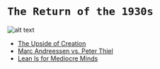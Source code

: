 
# `The Return of the 1930s`


![alt text](https://i.imgur.com/p9GzLj6.gif)

- [The Upside of Creation](https://allenleein.github.io/2019/06/11/gamesthoery1.html)
- [Marc Andreessen vs. Peter Thiel](https://allenleein.github.io/2019/06/12/games2.html)
- [Lean Is for Mediocre Minds](https://allenleein.github.io/2019/12/06/lean-mediocre.html)

